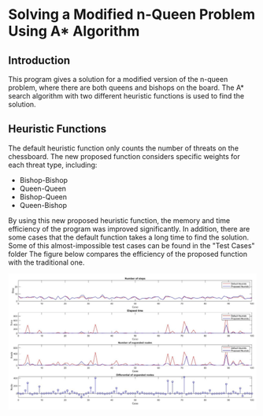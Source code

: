 # Solving a Modified n-Queen Problem Using A* Algorithm

## Introduction
This program gives a solution for a modified version of the n-queen problem, where there are both queens and bishops on the board. The A* search algorithm with two different heuristic functions is used to find the solution.

## Heuristic Functions
The default heuristic function only counts the number of threats on the chessboard. The new proposed function considers specific weights for each threat type, including:
- Bishop-Bishop
- Queen-Queen
- Bishop-Queen
- Queen-Bishop

By using this new proposed heuristic function, the memory and time efficiency of the program was improved significantly. In addition, there are some cases that the default function takes a long time to find the solution. Some of this almost-impossible test cases can be found in the "Test Cases" folder
The figure below compares the efficiency of the proposed function with the traditional one.

![Heuristic Comparison](heuristic-comparison.jpg)
